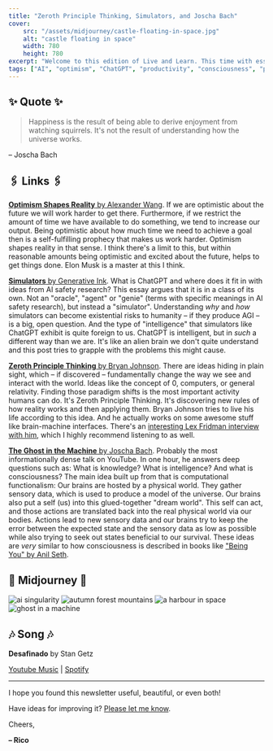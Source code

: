 ```yaml
---
title: "Zeroth Principle Thinking, Simulators, and Joscha Bach"
cover:
    src: "/assets/midjourney/castle-floating-in-space.jpg"
    alt: "castle floating in space"
    width: 780
    height: 780
excerpt: "Welcome to this edition of Live and Learn. This time with essays on how to shape the future, my favorite talk from Joscha Bach, and an article describing what makes ChatGPT different from an AI security perspective. Enjoy."
tags: ["AI", "optimism", "ChatGPT", "productivity", "consciousness", "philosophy", "psychology", "ideas"]
---
```


## ✨ Quote ✨

> Happiness is the result of being able to derive enjoyment from watching squirrels. It's not the result of understanding how the universe works. 

– Joscha Bach

## 🖇️ Links 🖇️

[**Optimism Shapes Reality** by Alexander Wang](https://alexw.substack.com/p/optimism-shapes-reality). If we are optimistic about the future we will work harder to get there. Furthermore, if we restrict the amount of time we have available to do something, we tend to increase our output. Being optimistic about how much time we need to achieve a goal then is a self-fulfilling prophecy that makes us work harder. Optimism shapes reality in that sense. I think there's a limit to this, but within reasonable amounts being optimistic and excited about the future, helps to get things done. Elon Musk is a master at this I think.

[**Simulators** by Generative Ink](https://generative.ink/posts/simulators/). What is ChatGPT and where does it fit in with ideas from AI safety research? This essay argues that it is in a class of its own. Not an "oracle", "agent" or "genie" (terms with specific meanings in AI safety research), but instead a "simulator". Understanding *why* and *how* simulators can become existential risks to humanity – if they produce AGI – is a big, open question. And the type of "intelligence" that simulators like ChatGPT exhibit is quite foreign to us. ChatGPT is intelligent, but in *such* a different way than we are. It's like an alien brain we don't quite understand and this post tries to grapple with the problems this might cause.

[**Zeroth Principle Thinking** by Bryan Johnson](https://medium.com/future-literacy/zeroth-principles-thinking-9376d0b7e7f5). There are ideas hiding in plain sight, which – if discovered – fundamentally change the way we see and interact with the world. Ideas like the concept of 0, computers, or general relativity. Finding those paradigm shifts is the most important activity humans can do. It's Zeroth Principle Thinking. It's discovering new rules of how reality works and then applying them. Bryan Johnson tries to live his life according to this idea. And he actually works on some awesome stuff like brain-machine interfaces. There's an [interesting Lex Fridman interview with him](https://lexfridman.com/bryan-johnson/), which I highly recommend listening to as well.

[**The Ghost in the Machine** by Joscha Bach](https://www.youtube.com/watch?v=e3K5UxWRRuY). Probably the most informationally dense talk on YouTube. In one hour, he answers deep questions such as: What is knowledge? What is intelligence? And what is consciousness? The main idea built up from that is computational functionalism: Our brains are hosted by a physical world. They gather sensory data, which is used to produce a model of the universe. Our brains also put a self (us) into this glued-together "dream world". This self can act, and those actions are translated back into the real physical world via our bodies. Actions lead to new sensory data and our brains try to keep the error between the expected state and the sensory data as low as possible while also trying to seek out states beneficial to our survival. These ideas are *very* similar to how consciousness is described in books like ["Being You" by Anil Seth](https://www.trebeljahr.com/booknotes/being-you).


## 🌌 Midjourney 🌌

![ai singularity](/assets/midjourney/ai-singularity.jpg)
![autumn forest mountains](/assets/midjourney/autumn-forest-mountains.jpg)
![a harbour in space](/assets/midjourney/a-harbour-in-space-2.jpg)
![ghost in a machine](/assets/midjourney/ghost-in-a-machine.jpg)

## 🎶 Song 🎶

**Desafinado** by Stan Getz

[Youtube Music](https://music.youtube.com/watch?v=QMNmpmgldts) | [Spotify](https://open.spotify.com/track/2tcfbkABIwzpepPyaFsYF4)

---

I hope you found this newsletter useful, beautiful, or even both!

Have ideas for improving it? [Please let me know](https://airtable.com/shro1VeyG4lkNXkx2).

Cheers,

**– Rico**